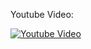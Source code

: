 Youtube Video:

[![Youtube Video](http://img.youtube.com/vi/ZO83MHcgLMI/0.jpg)](http://www.youtube.com/watch?v=ZO83MHcgLMI)
